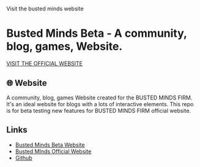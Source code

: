 # 

Visit the busted minds website
#  Busted Minds Beta - A community, blog, games, Website.
   
   [VISIT THE OFFICIAL WEBSITE]( https://busted-minds.github.io)


## 🌐 Website
A community, blog, games Website created for the BUSTED MINDS FIRM. It's an ideal website for blogs with a lots of interactive elements. This repo is for beta testing new features for BUSTED MINDS FIRM official website. 


## Links

*   [Busted Minds Beta Website](https://yasar-arafath.github.io/BustedMinds-beta-A-community-blog-games-Website/index.html)
*   [Busted MInds Official Website](https://busted-minds.github.io)
*   [Github](https://github.com/busted-minds/busted-minds.github.io)
